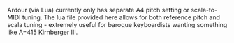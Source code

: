 Ardour (via Lua) currently only has separate A4 pitch setting or scala-to-MIDI tuning. The lua file provided here allows for both reference pitch and scala tuning - extremely useful for baroque keyboardists wanting something like A=415 Kirnberger III.
